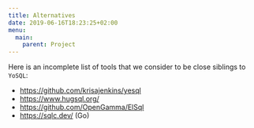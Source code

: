 ```yaml
---
title: Alternatives
date: 2019-06-16T18:23:25+02:00
menu:
  main:
    parent: Project
---
```


Here is an incomplete list of tools that we consider to be close siblings to `YoSQL`:

- https://github.com/krisajenkins/yesql
- https://www.hugsql.org/
- https://github.com/OpenGamma/ElSql
- https://sqlc.dev/ (Go)
